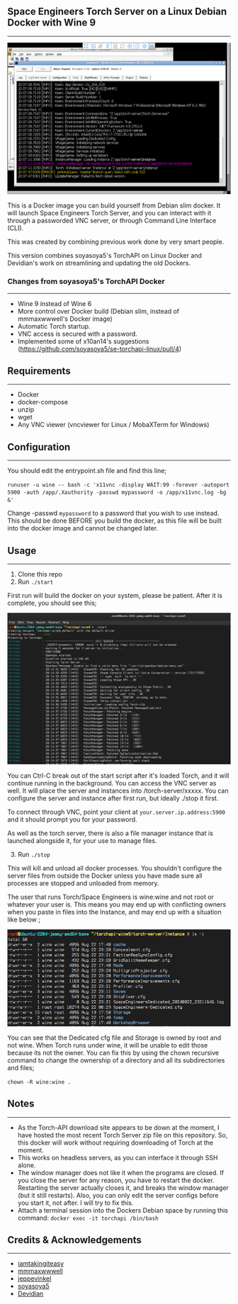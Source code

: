 ## Space Engineers Torch Server on a Linux Debian Docker with Wine 9
---

![TorchAPI GUI in VNC](images/torchapi-vnc.png) 

This is a Docker image you can build yourself from Debian slim docker.
It will launch Space Engineers Torch Server, and you can interact with it
through a passworded VNC server, or through Command Line Interface
(CLI).

This was created by combining previous work done by very smart people.

This version combines soyasoya5's TorchAPI on Linux Docker and
Devidian's work on streamlining and updating the old Dockers.

### Changes from soyasoya5's TorchAPI Docker
---
 - Wine 9 instead of Wine 6
 - More control over Docker build (Debian slim, instead of mmmaxwwwell's Docker image)
 - Automatic Torch startup.
 - VNC access is secured with a password.
 - Implemented some of x10an14's suggestions (https://github.com/soyasoya5/se-torchapi-linux/pull/4)

## Requirements
---
- Docker
- docker-compose
- unzip
- wget
- Any VNC viewer (vncviewer for Linux / MobaXTerm for Windows)

## Configuration
---
You should edit the entrypoint.sh file and find this line;

`runuser -u wine -- bash -c 'x11vnc -display WAIT:99 -forever
-autoport 5900 -auth /app/.Xauthority -passwd mypassword -o
/app/x11vnc.log -bg &'`

Change -passwd `mypassword` to a password that you wish to use
instead.  This should be done BEFORE you build the docker, as this
file will be built into the docker image and cannot be changed later.

## Usage
---
1. Clone this repo
2. Run `./start`

First run will build the docker on your system, please be patient.
After it is complete, you should see this;

![TorchAPI from Command Line](images/torchapi-start.png)

You can Ctrl-C break out of the start script after it's loaded Torch, and it will
continue running in the background.  You can access the VNC server as
well.  It will place the server and instances into /torch-server/xxxxx.
You can configure the server and instance after first run, but ideally ./stop
it first.

To connect through VNC, point your client at `your.server.ip.address:5900` and it
should prompt you for your password.

As well as the torch server, there is also a file manager instance
that is launched alongside it, for your use to manage files.

3. Run `./stop`

This will kill and unload all docker processes.  You shouldn't configure the server files from outside the Docker unless you have made sure all processes are stopped and unloaded from memory.

The user that runs Torch/Space Engineers is wine:wine and not root or whatever your user is.  This means you may end up with conflicting owners when you paste in files into the Instance, and may end up with a situation like below ;

![Files not Owned](images/torchapi-owner.png)

You can see that the Dedicated cfg file and Storage is owned by root and not wine.  When Torch runs under wine, it will be unable to edit those because its not the owner.  You can fix this by using the chown recursive command to change the ownership of a directory and all its subdirectories and files;

`chown -R wine:wine .`

## Notes
---
- As the Torch-API download site appears to be down at the moment, I
have hosted the most recent Torch Server zip file on this repository.
So, this docker will work without requiring downloading of Torch at
the moment.
- This works on headless servers, as you can interface it through SSH
alone.
- The window manager does not like it when the programs are closed.  If you close the server for any reason, you have to restart the docker.  Restarting the server actually closes it, and breaks the window manager (but it still restarts).  Also, you can only edit the server configs before you start it, not after.  I will try to fix this.
- Attach a terminal session into the Dockers Debian space by running this command: `docker exec -it torchapi /bin/bash`

## Credits & Acknowledgements
---
- [iamtakingiteasy](https://github.com/iamtakingiteasy/se-torchapi-ds-docker)
- [mmmaxwwwell](https://github.com/mmmaxwwwell)
- [jeppevinkel](https://github.com/jeppevinkel)
- [soyasoya5](github.com/soyasoya5/se-torchapi-linux)
- [Devidian](https://github.com/Devidian/docker-spaceengineers)
